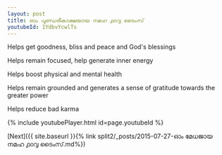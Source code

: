 ```yaml
---
layout: post
title: ഓം പുണ്ഡരീകാക്ഷയായ നമഹ ൧൦൮ ടൈംസ്
youtubeId: 1YdbvYcwlTs
---
```

 
 
Helps get goodness, bliss and peace and God's blessings
 
Helps remain focused, help generate inner energy 
 
Helps boost physical and mental health 
 
Helps remain grounded and generates a sense of gratitude towards the greater power 
 
Helps reduce bad karma
 
 
 
 


{% include youtubePlayer.html id=page.youtubeId %}
 
[Next]({{ site.baseurl }}{% link  split2/_posts/2015-07-27-ഓം മേധജായ നമഹ ൧൦൮ ടൈംസ്.md%})
 
